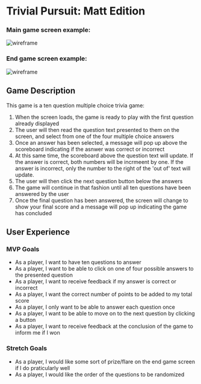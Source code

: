 # Trivial Pursuit: Matt Edition

### Main game screen example:
![wireframe](https://i.imgur.com/CtCc0iv.png)
### End game screen example:
![wireframe](https://i.imgur.com/hjkMEc7.png)

## Game Description
This game is a ten question multiple choice trivia game:
<ol>
<li>When the screen loads, the game is ready to play with the first question already displayed</li>
<li>The user will then read the question text presented to them on the screen, and select from one of the four multiple choice answers</li>
<li>Once an answer has been selected, a message will pop up above the scoreboard indicating if the asnwer was correct or incorrect</li>
<li>At this same time, the scoreboard above the question text will update. If the answer is correct, both numbers will be incrmeent by one. If the answer is incorrect, only the number to the right of the 'out of' text will update.</li>
<li>The user will then click the next question button below the answers</li>
<li>The game will continue in that fashion until all ten questions have been answered by the user</li>
<li>Once the final question has been answered, the screen will change to show your final score and a message will pop up indicating the game has concluded</li>
</ol>

## User Experience
### MVP Goals
<ul>
<li>As a player, I want to have ten questions to answer</li>
<li>As a player, I want to be able to click on one of four possible answers to the presented question</li>
<li>As a player, I want to receive feedback if my answer is correct or incorrect</li>
<li>As a player, I want the correct number of points to be added to my total score</li>
<li>As a player, I only want to be able to answer each question once</li>
<li>As a player, I want to be able to move on to the next question by clicking a button</li>
<li>As a player, I want to receive feedback at the conclusion of the game to inform me if I won</li>

</ul>

### Stretch Goals
<ul>
<li>As a player, I would like some sort of prize/flare on the end game screen if I do praticularly well</li>
<li>As a player, I would like the order of the questions to be randomized</li>
</ul>



